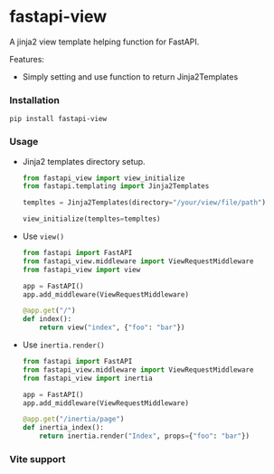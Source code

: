# fastapi-view

A jinja2 view template helping function for FastAPI.

Features:

- Simply setting and use function to return Jinja2Templates

### Installation

```shell
pip install fastapi-view
```

### Usage

- Jinja2 templates directory setup.

  ```python
  from fastapi_view import view_initialize
  from fastapi.templating import Jinja2Templates

  templtes = Jinja2Templates(directory="/your/view/file/path")

  view_initialize(templtes=templtes)
  ```

- Use `view()`

  ```python
  from fastapi import FastAPI
  from fastapi_view.middleware import ViewRequestMiddleware
  from fastapi_view import view

  app = FastAPI()
  app.add_middleware(ViewRequestMiddleware)

  @app.get("/")
  def index():
      return view("index", {"foo": "bar"})
  ```

- Use `inertia.render()`

  ```python
  from fastapi import FastAPI
  from fastapi_view.middleware import ViewRequestMiddleware
  from fastapi_view import inertia

  app = FastAPI()
  app.add_middleware(ViewRequestMiddleware)

  @app.get("/inertia/page")
  def inertia_index():
      return inertia.render("Index", props={"foo": "bar"})
  ```

### Vite support

```
```